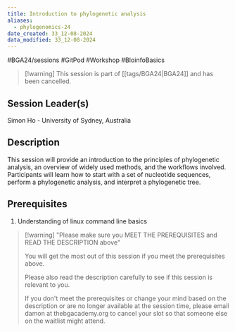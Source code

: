 ```yaml
---
title: Introduction to phylogenetic analysis
aliases:
  - phylogenomics-24
date_created: 33_12-08-2024
data_modified: 33_12-08-2024
---
```

#BGA24/sessions #GitPod #Workshop #BIoinfoBasics

> [!warning] This session is part of [[tags/BGA24|BGA24]] and has been cancelled.


## Session Leader(s)
Simon Ho - University of Sydney, Australia

## Description

This session will provide an introduction to the principles of phylogenetic analysis, an overview of widely used methods, and the workflows involved. Participants will learn how to start with a set of nucleotide sequences, perform a phylogenetic analysis, and interpret a phylogenetic tree.

## Prerequisites

1. Understanding of linux command line basics

>[!warning] "Please make sure you MEET THE PREREQUISITES and READ THE DESCRIPTION above"
>
>    You will get the most out of this session if you meet the prerequisites above.
>
>    Please also read the description carefully to see if this session is relevant to you.
>    
>    If you don't meet the prerequisites or change your mind based on the description or are no longer available at the session time, please email damon at thebgacademy.org to cancel your slot so that someone else on the waitlist might attend.
